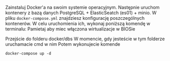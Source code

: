 Zainstaluj Docker'a na swoim systemie operacyjnym. Następnie uruchom kontenery z bazą danych PostgreSQL + ElasticSeatch (es01) + minio. W pliku `docker-compose.yml` znajdziesz konfigurację poszczególnych kontenerów. W celu uruchomienia ich, wykonaj poniższą komendę w terminalu:
Pamietaj aby miec włączona wirtualizacje w BIOSie

Przejście do folderu docker/dbs
W momencie, gdy jesteście w tym folderze uruchamacie cmd w nim
Potem wykonujecie komende

```
docker-compose up -d
